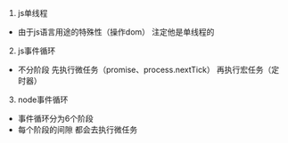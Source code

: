 1. js单线程
- 由于js语言用途的特殊性（操作dom） 注定他是单线程的
2. js事件循环
- 不分阶段 先执行微任务（promise、process.nextTick） 再执行宏任务（定时器）
3. node事件循环
- 事件循环分为6个阶段
- 每个阶段的间隙 都会去执行微任务